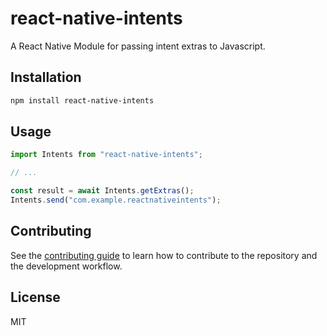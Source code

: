 # react-native-intents

A React Native Module for passing intent extras to Javascript.

## Installation

```sh
npm install react-native-intents
```

## Usage

```js
import Intents from "react-native-intents";

// ...

const result = await Intents.getExtras();
Intents.send("com.example.reactnativeintents");
```

## Contributing

See the [contributing guide](CONTRIBUTING.md) to learn how to contribute to the repository and the development workflow.

## License

MIT
